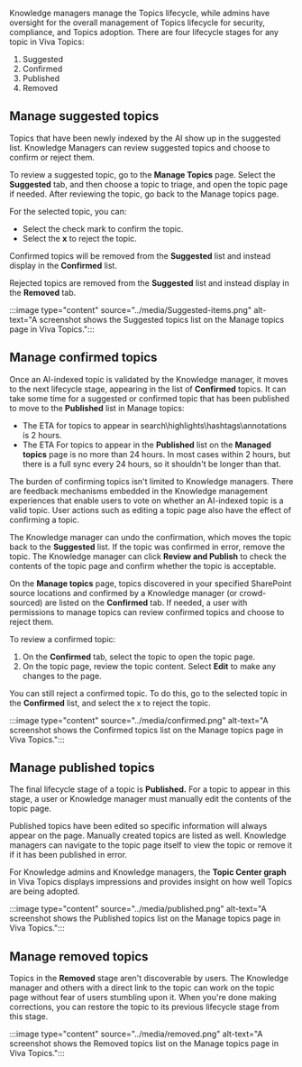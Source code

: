Knowledge managers manage the Topics lifecycle, while admins have oversight for the overall management of Topics lifecycle for security, compliance, and Topics adoption. There are four lifecycle stages for any topic in Viva Topics:

1. Suggested
2. Confirmed
3. Published
4. Removed

## Manage suggested topics
Topics that have been newly indexed by the AI show up in the suggested list. Knowledge Managers can review suggested topics and choose to confirm or reject them. 

To review a suggested topic, go to the **Manage Topics** page. Select the **Suggested** tab, and then choose a topic to triage, and open the topic page if needed. After reviewing the topic, go back to the Manage topics page. 

For the selected topic, you can: 

- Select the check mark to confirm the topic. 
- Select the **x** to reject the topic. 

Confirmed topics will be removed from the **Suggested** list and instead display in the **Confirmed** list. 

Rejected topics are removed from the **Suggested** list and instead display in the **Removed** tab. 

:::image type="content" source="../media/Suggested-items.png" alt-text="A screenshot shows the Suggested topics list on the Manage topics page in Viva Topics.":::

## Manage confirmed topics
Once an AI-indexed topic is validated by the Knowledge manager, it moves to the next lifecycle stage, appearing in the list of **Confirmed** topics. It can take some time for a suggested or confirmed topic that has been published to move to the **Published** list in Manage topics:
- The ETA for topics to appear in search\highlights\hashtags\annotations is 2 hours.
- The ETA For topics to appear in the **Published** list on the **Managed topics** page is no more than 24 hours. In most cases within 2 hours, but there is a full sync every 24 hours, so it shouldn't be longer than that. 

The burden of confirming topics isn't limited to Knowledge managers. There are feedback mechanisms embedded in the Knowledge management experiences that enable users to vote on whether an AI-indexed topic is a valid topic. User actions such as editing a topic page also have the effect of confirming a topic. 

The Knowledge manager can undo the confirmation, which moves the topic back to the **Suggested** list. If the topic was confirmed in error, remove the topic. The Knowledge manager can click **Review and Publish** to check the contents of the topic page and confirm whether the topic is acceptable. 

On the **Manage topics** page, topics discovered in your specified SharePoint source locations and confirmed by a Knowledge manager (or crowd-sourced) are listed on the **Confirmed** tab. If needed, a user with permissions to manage topics can review confirmed topics and choose to reject them. 

To review a confirmed topic: 

1. On the **Confirmed** tab, select the topic to open the topic page. 
2. On the topic page, review the topic content. Select **Edit** to make any changes to the page. 

You can still reject a confirmed topic. To do this, go to the selected topic in the **Confirmed** list, and select the x to reject the topic. 

:::image type="content" source="../media/confirmed.png" alt-text="A screenshot shows the Confirmed topics list on the Manage topics page in Viva Topics.":::

## Manage published topics
The final lifecycle stage of a topic is **Published.** For a topic to appear in this stage, a user or Knowledge manager must manually edit the contents of the topic page.  

Published topics have been edited so specific information will always appear on the page. Manually created topics are listed as well. Knowledge managers can navigate to the topic page itself to view the topic or remove it if it has been published in error. 

For Knowledge admins and Knowledge managers, the **Topic Center graph** in Viva Topics displays impressions and provides insight on how well Topics are being adopted.

:::image type="content" source="../media/published.png" alt-text="A screenshot shows the Published topics list on the Manage topics page in Viva Topics.":::

## Manage removed topics
Topics in the **Removed** stage aren't discoverable by users. The Knowledge manager and others with a direct link to the topic can work on the topic page without fear of users stumbling upon it. When you're done making corrections, you can restore the topic to its previous lifecycle stage from this stage.  

:::image type="content" source="../media/removed.png" alt-text="A screenshot shows the Removed topics list on the Manage topics page in Viva Topics.":::